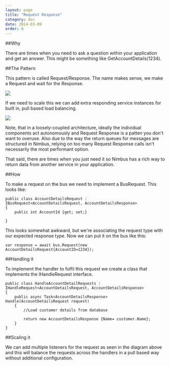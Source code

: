 ```yaml
---
layout: page
title: "Request Response"
category: doc
date: 2014-03-09
order: 6
---
```


##Why

There are times when you need to ask a question within your application and get an answer. This might be something like GetAccountDetails(1234). 


##The Pattern

This pattern is called Request/Response. The name makes sense, we make a Request and wait for the Response. 

![](../../images/RequestResponse.PNG)

If we need to scale this we can add extra responding service instances for built in, pull based load balancing.

![](../../images/RequestResponseScaled.PNG)


Note, that in a loosely-coupled architecture, ideally the individual components act autonomously and Request Response is a patten you don't want to overuse. Also due to the way the return queues for messages are structured in Nimbus, relying on too many Request Response calls isn't necessarily the most performant option.

That said, there are times when you just need it so Nimbus has a rich way to return data from another service in your application.


##How

To make a request on the bus we need to implement a BusRequest. This looks like:

	public class AccountDetailsRequest : IBusRequest<AccountDetailsRequest, AccountDetailsResponse>
	{
		public int AccountId {get; set;}
	
	}

This looks somewhat awkward, but we're associating the request type with our expected response type. Now we can put it on the bus like this:

	var response = await bus.Request(new AccountDetailsRequest{AccountID=1234});



##Handling it

To implement the handler to fulfil this request we create a class that implements the IHandleRequest interface.

	public class HandleAccountDetailRequests : IHandleRequest<AccountDetailsRequest, AccountDetailsResponse>
	{
    	public async Task<AccountDetailsResponse> Handle(AccountDetailsRequest request)
        {
            //Load customer details from database

            return new AccountDetailsResponse {Name= customer.Name};
        }
	}


##Scaling it

We can add multiple listeners for the request as seen in the diagram above and this will balance the requests across the handlers in a pull based way without additional configuration.